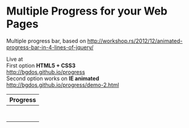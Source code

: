 # Multiple Progress for your Web Pages
Multiple progress bar, based on http://workshop.rs/2012/12/animated-progress-bar-in-4-lines-of-jquery/

Live at </br>
First option <b>HTML5 + CSS3</b></br>
http://bgdos.github.io/progress </br>
Second option works on <b>IE animated</b></br>
http://bgdos.github.io/progress/demo-2.html 
<div>
<!DOCTYPE HTML>
<html>
<head>
    <title>Multiple Progress Bars</title>
    <meta http-equiv="cache-control" content="no-cache">
    <meta name="viewport" content="width=device-width, initial-scale=1" />
    <meta charset="UTF-8" />
    <link href="http://bgdos.github.io/progress/css/style.css" rel="stylesheet">
    <script src="http://bgdos.github.io/progress/js/jquery.min.js"></script>
    <script src="http://bgdos.github.io/progress/js/progress.js"></script>
    <script src="http://bgdos.github.io/progress/js/funciones.js"></script>
</head>
    <body onload="progress()">
    <table  class="prod-status" onload="progress()">
      <thead>
        <tr>
        <th>Progress</th>
        </tr>
      </thead>
      <!--[if lte IE 9]>
      </table>
      <div class="old_ie_wrapper">
        <table style=border-top:none;margin-top:0px;  class="prod-status"><!-- -->
      <tbody>
        <tr>
          <td><div id="progress"><div></div></div>
          </td>
        </tr>
        <tr>
          <td><div id="progress"><div></div></div>
          </td>
        </tr>
        <tr>
          <td><div id="progress"><div></div></div>
          </td>
        </tr>
        <tr>
          <td><div id="progress"><div></div></div>
          </td>
        </tr>
        <tr>
          <td><div id="progress"><div></div></div>
          </td>
        </tr>
        <tr>
          <td><div id="progress"><div></div></div>
          </td>
        </tr>
        <tr>
          <td><div id="progress"><div></div></div>
          </td>
        </tr>
     </tbody>
    </table>
</body>
</html>
</div>
